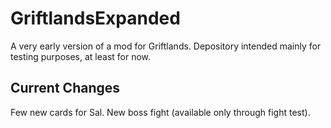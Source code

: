 # GriftlandsExpanded

A very early version of a mod for Griftlands. Depository intended mainly for testing purposes, at least for now.

## Current Changes

Few new cards for Sal.
New boss fight (available only through fight test).